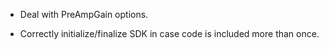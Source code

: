 - Deal with PreAmpGain options.

- Correctly initialize/finalize SDK in case code is included more than once.
